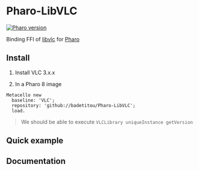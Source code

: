 # Pharo-LibVLC

[![Pharo version](https://img.shields.io/badge/Pharo-8.0-%23aac9ff.svg)](https://pharo.org/download)

Binding FFI of [libvlc](https://www.videolan.org/developers/vlc/doc/doxygen/html/group__libvlc.html) for [Pharo](http://pharo.org/) 

## Install

1. Install VLC 3.x.x

2. In a Pharo 8 image

```st
Metacello new
  baseline: 'VLC';
  repository: 'github://badetitou/Pharo-LibVLC';
  load.
```

> We should be able to execute `VLCLibrary uniqueInstance getVersion`

## Quick example

## Documentation
